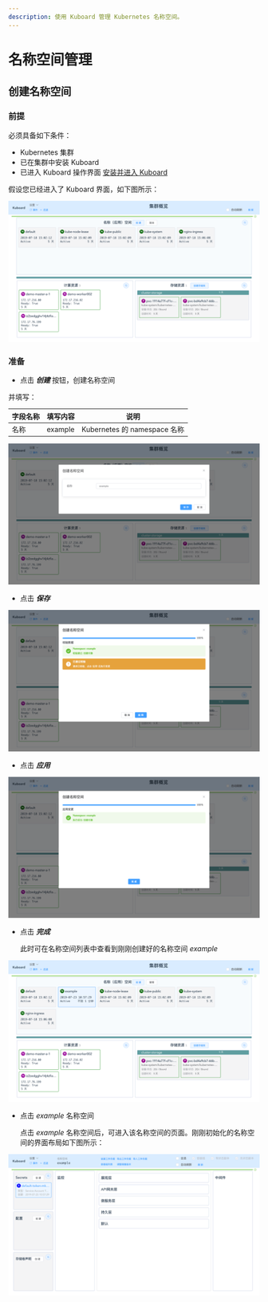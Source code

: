 ```yaml
---
description: 使用 Kuboard 管理 Kubernetes 名称空间。
---
```


# 名称空间管理

## 创建名称空间

### 前提

必须具备如下条件：

* Kubernetes 集群
* 已在集群中安装 Kuboard
* 已进入 Kuboard 操作界面 [安装并进入 Kuboard](/install/install-dashboard.html)



假设您已经进入了 Kuboard 界面，如下图所示：

![image-20190723105606081](./namespace-create.assets/image-20190723105606081.png)



### 准备

* 点击 ***创建*** 按钮，创建名称空间

并填写：

| 字段名称 | 填写内容 | 说明                         |
| -------- | -------- | ---------------------------- |
| 名称     | example  | Kubernetes 的 namespace 名称 |

![image-20190723105644937](./namespace-create.assets/image-20190723105644937.png)

* 点击 ***保存*** 

![image-20190723105722999](./namespace-create.assets/image-20190723105722999.png)

* 点击 ***应用***

![image-20190723105748435](./namespace-create.assets/image-20190723105748435.png)

* 点击 ***完成***

  此时可在名称空间列表中查看到刚刚创建好的名称空间 *example*

![image-20190723105809872](./namespace-create.assets/image-20190723105809872.png)

* 点击 *example* 名称空间

  点击 *example* 名称空间后，可进入该名称空间的页面。刚刚初始化的名称空间的界面布局如下图所示：

![image-20190723105830318](./namespace-create.assets/image-20190723105830318.png)
